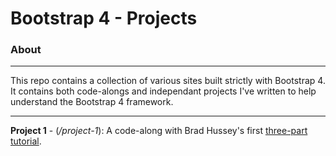 # Bootstrap 4 - Projects

### About
------
This repo contains a collection of various sites built strictly with Bootstrap 4. It contains both code-alongs and independant projects I've written to help understand the Bootstrap 4 framework.

------
**Project 1** - (*/project-1*): A code-along with Brad Hussey's first [three-part tutorial](https://youtu.be/a4tbhwMGSPQ).
